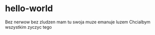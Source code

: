 # hello-world


Bez nerwow bez zludzen mam tu swoja muze emanuje luzem
Chcialbym wszystkim zyczyc tego
